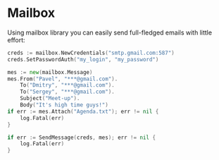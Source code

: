Mailbox
=======

Using mailbox library you can easily send full-fledged emails with little effort:

```go
creds := mailbox.NewCredentials("smtp.gmail.com:587")
creds.SetPasswordAuth("my_login", "my_password")

mes := new(mailbox.Message)
mes.From("Pavel", "***@gmail.com").
	To("Dmitry", "***@gmail.com").
	To("Sergey", "***@gmail.com").
	Subject("Meet-up").
	Body("It's high time guys!")
if err := mes.Attach("Agenda.txt"); err != nil {
	log.Fatal(err)
}

if err := SendMessage(creds, mes); err != nil {
	log.Fatal(err)
}
```
